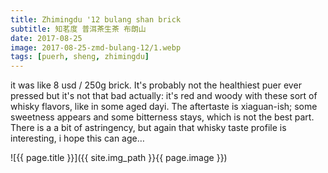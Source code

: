 ```yaml
---
title: Zhimingdu '12 bulang shan brick
subtitle: 知茗度 普洱茶生茶 布朗山
date: 2017-08-25
image: 2017-08-25-zmd-bulang-12/1.webp
tags: [puerh, sheng, zhimingdu]
---
```

it was like 8 usd / 250g brick. It's probably not the healthiest puer ever pressed but it's not that bad actually: it's red and woody with these sort of whisky flavors, like in some aged dayi. The aftertaste is xiaguan-ish; some sweetness appears and some bitterness stays, which is not the best part. There is a a bit of astringency, but again that whisky taste profile is interesting, i hope this can age…

![{{ page.title }}]({{ site.img_path }}{{ page.image }})